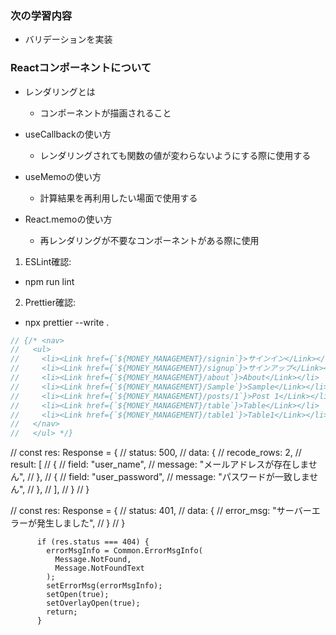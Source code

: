 ### 次の学習内容

- バリデーションを実装

### Reactコンポーネントについて

- レンダリングとは

  - コンポーネントが描画されること

- useCallbackの使い方

  - レンダリングされても関数の値が変わらないようにする際に使用する

- useMemoの使い方

  - 計算結果を再利用したい場面で使用する

- React.memoの使い方

  - 再レンダリングが不要なコンポーネントがある際に使用

1. ESLint確認:

- npm run lint

2. Prettier確認:

- npx prettier --write .

```typescript
// {/* <nav>
//   <ul>
//     <li><Link href={`${MONEY_MANAGEMENT}/signin`}>サインイン</Link></li>
//     <li><Link href={`${MONEY_MANAGEMENT}/signup`}>サインアップ</Link></li>
//     <li><Link href={`${MONEY_MANAGEMENT}/about`}>About</Link></li>
//     <li><Link href={`${MONEY_MANAGEMENT}/Sample`}>Sample</Link></li>
//     <li><Link href={`${MONEY_MANAGEMENT}/posts/1`}>Post 1</Link></li>
//     <li><Link href={`${MONEY_MANAGEMENT}/table`}>Table</Link></li>
//     <li><Link href={`${MONEY_MANAGEMENT}/table1`}>Table1</Link></li>
//   </nav>
//   </ul> */}
```

// const res: Response<unknown> = {
// status: 500,
// data: {
// recode_rows: 2,
// result: [
// {
// field: "user_name",
// message: "メールアドレスが存在しません",
// },
// {
// field: "user_password",
// message: "パスワードが一致しません",
// },
// ],
// }
// }

// const res: Response<unknown> = {
// status: 401,
// data: {
// error_msg: "サーバーエラーが発生しました",
// }
// }

          if (res.status === 404) {
            errorMsgInfo = Common.ErrorMsgInfo(
              Message.NotFound,
              Message.NotFoundText
            );
            setErrorMsg(errorMsgInfo);
            setOpen(true);
            setOverlayOpen(true);
            return;
          }
